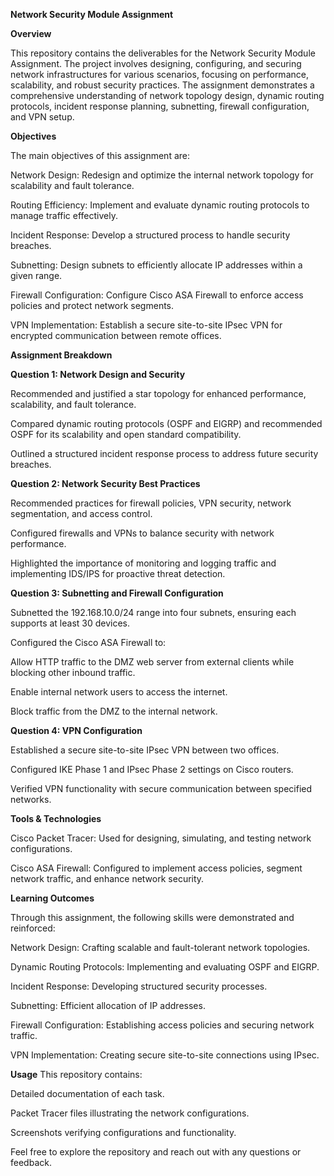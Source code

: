 **Network Security Module Assignment**

**Overview**

This repository contains the deliverables for the Network Security Module Assignment. The project involves designing, configuring, and securing network infrastructures for various scenarios, focusing on performance, scalability, and robust security practices. The assignment demonstrates a comprehensive understanding of network topology design, dynamic routing protocols, incident response planning, subnetting, firewall configuration, and VPN setup.

**Objectives**

The main objectives of this assignment are:

Network Design: Redesign and optimize the internal network topology for scalability and fault tolerance.

Routing Efficiency: Implement and evaluate dynamic routing protocols to manage traffic effectively.

Incident Response: Develop a structured process to handle security breaches.

Subnetting: Design subnets to efficiently allocate IP addresses within a given range.

Firewall Configuration: Configure Cisco ASA Firewall to enforce access policies and protect network segments.

VPN Implementation: Establish a secure site-to-site IPsec VPN for encrypted communication between remote offices.

**Assignment Breakdown**

**Question 1: Network Design and Security**

Recommended and justified a star topology for enhanced performance, scalability, and fault tolerance.

Compared dynamic routing protocols (OSPF and EIGRP) and recommended OSPF for its scalability and open standard compatibility.

Outlined a structured incident response process to address future security breaches.

**Question 2: Network Security Best Practices**

Recommended practices for firewall policies, VPN security, network segmentation, and access control.

Configured firewalls and VPNs to balance security with network performance.

Highlighted the importance of monitoring and logging traffic and implementing IDS/IPS for proactive threat detection.

**Question 3: Subnetting and Firewall Configuration**

Subnetted the 192.168.10.0/24 range into four subnets, ensuring each supports at least 30 devices.

Configured the Cisco ASA Firewall to:

Allow HTTP traffic to the DMZ web server from external clients while blocking other inbound traffic.

Enable internal network users to access the internet.

Block traffic from the DMZ to the internal network.

**Question 4: VPN Configuration**

Established a secure site-to-site IPsec VPN between two offices.

Configured IKE Phase 1 and IPsec Phase 2 settings on Cisco routers.

Verified VPN functionality with secure communication between specified networks.

**Tools & Technologies**

Cisco Packet Tracer: Used for designing, simulating, and testing network configurations.

Cisco ASA Firewall: Configured to implement access policies, segment network traffic, and enhance network security.

**Learning Outcomes**

Through this assignment, the following skills were demonstrated and reinforced:

Network Design: Crafting scalable and fault-tolerant network topologies.

Dynamic Routing Protocols: Implementing and evaluating OSPF and EIGRP.

Incident Response: Developing structured security processes.

Subnetting: Efficient allocation of IP addresses.

Firewall Configuration: Establishing access policies and securing network traffic.

VPN Implementation: Creating secure site-to-site connections using IPsec.

**Usage**
This repository contains:

Detailed documentation of each task.

Packet Tracer files illustrating the network configurations.

Screenshots verifying configurations and functionality.

Feel free to explore the repository and reach out with any questions or feedback.

